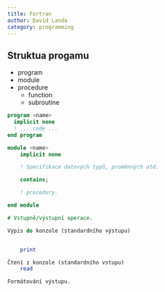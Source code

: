 ```yaml
---
title: Fortran
author: David Landa
category: programming
---
```



## Struktua progamu

- program
- module
- procedure
  - function
  - subroutine

```fortran
program <name>
  implicit none
  ! ... code ...
end program
```

```fortran
module <name>
    implicit none

    ! Specifikace datových typů, proměnných atd.

    contains;

    ! procedury.

end module

# Vstupně/výstupní operace.

Výpis do konzole (standardního výstupu)


    print

Čtení z konzole (standardního vstupu)
    read

Formátování výstupu.
